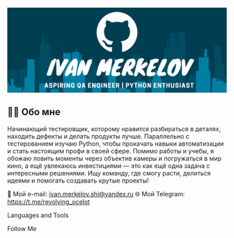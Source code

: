 [![Header](https://github.com/Ivan-Merkelov/Ivan-Merkelov/blob/main/assets/Header.png)](https://t.me/revolving_ocelot)

## 👨‍💻 Обо мне
Начинающий тестировщик, которому нравится разбираться в деталях, находить дефекты и делать продукты лучше. Параллельно с тестированием изучаю Python, чтобы прокачать навыки автоматизации и стать настоящим профи в своей сфере. Помимо работы и учебы, я обожаю ловить моменты через объектив камеры и погружаться в мир кино, а ещё увлекаюсь инвестициями — это как ещё одна задача с интересными решениями. Ищу команду, где смогу расти, делиться идеями и помогать создавать крутые проекты!

📧 Мой e-mail: ivan.merkelov.shi@yandex.ru
🌐 Мой Telegram: https://t.me/revolving_ocelot

Languages and Tools

Follow Me
